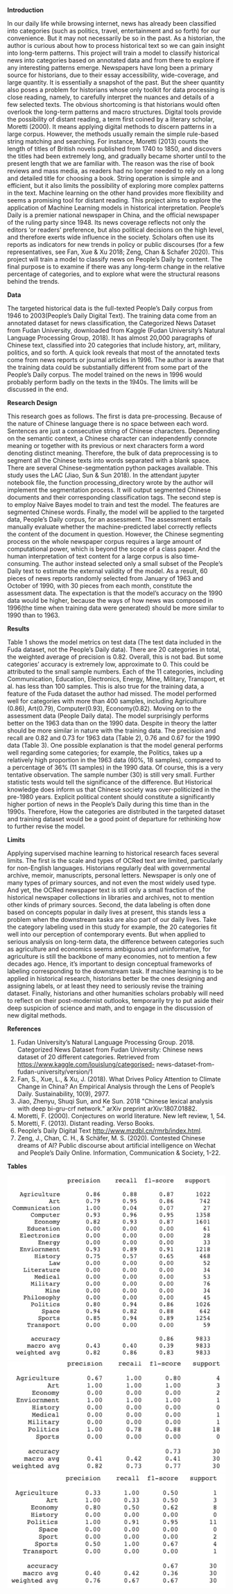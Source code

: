 **Introduction**


In our daily life while browsing internet, news has already been classified into categories (such as politics, travel, entertainment and so forth) for our convenience. But it may not necessarily be so in the past. As a historian, the author is curious about how to process historical text so we can gain insight into long-term patterns. This project will train a model to classify historical news into categories based on annotated data and from there to explore if any interesting patterns emerge. 
Newspapers have long been a primary source for historians, due to their essay accessibility, wide-coverage, and large quantity. It is essentially a snapshot of the past. But the sheer quantity also poses a problem for historians whose only toolkit for data processing is close reading, namely, to carefully interpret the nuances and details of a few selected texts. The obvious shortcoming is that historians would often overlook the long-term patterns and macro structures. Digital tools provide the possibility of distant reading, a term first coined by a literary scholar, Moretti (2000). It means applying digital methods to discern patterns in a large corpus. However, the methods usually remain the simple rule-based string matching and searching. For instance, Moretti (2013) counts the length of titles of British novels published from 1740 to 1850, and discovers the titles had been extremely long, and gradually became shorter until to the present length that we are familiar with. The reason was the rise of book reviews and mass media, as readers had no longer needed to rely on a long and detailed title for choosing a book. String operation is simple and efficient, but it also limits the possibility of exploring more complex patterns in the text. Machine learning on the other hand provides more flexibility and seems a promising tool for distant reading.
This project aims to explore the application of Machine Learning models in historical interpretation. People’s Daily is a premier national newspaper in China, and the official newspaper of the ruling party since 1948. Its news coverage reflects not only the editors ‘or readers’ preference, but also political decisions on the high level, and therefore exerts wide influence in the society. Scholars often use its reports as indicators for new trends in policy or public discourses (for a few representatives, see Fan, Xue & Xu 2018; Zeng, Chan & Schafer 2020). This project will train a model to classify news on People’s Daily by content. The final purpose is to examine if there was any long-term change in the relative percentage of categories, and to explore what were the structural reasons behind the trends.


**Data**



The targeted historical data is the full-texted People’s Daily corpus from 1946 to 2003(People’s Daily Digital Text). The training data come from an annotated dataset for news classification, the Categorized News Dataset from Fudan University, downloaded from Kaggle (Fudan University’s Natural Language Processing Group, 2018). It has almost 20,000 paragraphs of Chinese text, classified into 20 categories that include history, art, military, politics, and so forth. A quick look reveals that most of the annotated texts come from news reports or journal articles in 1996. The author is aware that the training data could be substantially different from some part of the People’s Daily corpus. The model trained on the news in 1996 would probably perform badly on the texts in the 1940s. The limits will be discussed in the end. 


**Research Design**


This research goes as follows. The first is data pre-processing. Because of the nature of Chinese language there is no space between each word. Sentences are just a consecutive string of Chinese characters. Depending on the semantic context, a Chinese character can independently connote meaning or together with its previous or next characters form a word denoting distinct meaning. Therefore, the bulk of data preprocessing is to segment all the Chinese texts into words separated with a blank space. There are several Chinese-segmentation python packages available. This study uses the LAC (Jiao, Sun & Sun 2018). In the attendant jupyter notebook file, the function processing_directory wrote by the author will implement the segmentation process. It will output segmented Chinese documents and their corresponding classification tags.
The second step is to employ Naïve Bayes model to train and test the model. The features are segmented Chinese words. Finally, the model will be applied to the targeted data, People’s Daily corpus, for an assessment. The assessment entails manually evaluate whether the machine-predicted label correctly reflects the content of the document in question. However, the Chinese segmenting process on the whole newspaper corpus requires a large amount of computational power, which is beyond the scope of a class paper. And the human interpretation of text content for a large corpus is also time-consuming. The author instead selected only a small subset of the People’s Daily text to estimate the external validity of the model. As a result, 60 pieces of news reports randomly selected from January of 1963 and October of 1990, with 30 pieces from each month, constitute the assessment data. The expectation is that the model’s accuracy on the 1990 data would be higher, because the ways of how news was composed in 1996(the time when training data were generated) should be more similar to 1990 than to 1963.


**Results**


Table 1 shows the model metrics on test data (The test data included in the Fuda dataset, not the People’s Daily data). There are 20 categories in total, the weighted average of precision is 0.82. Overall, this is not bad. But some categories’ accuracy is extremely low, approximate to 0. This could be attributed to the small sample numbers. Each of the 11 categories, including Communication, Education, Electronics, Energy, Mine, Military, Transport, et al. has less than 100 samples. This is also true for the training data, a feature of the Fuda dataset the author had missed. The model performed well for categories with more than 400 samples, including Agriculture (0.86), Art(0.79),  Computer(0.93), Economy(0.82).
Moving on to the assessment data (People Daily data). The model surprisingly performs better on the 1963 data than on the 1990 data. Despite in theory the latter should be more similar in nature with the training data. The precision and recall are 0.82 and 0.73 for 1963 data (Table 2), 0.76 and 0.67 for the 1990 data (Table 3). One possible explanation is that the model general performs well regarding some categories; for example, the Politics, takes up a relatively high proportion in the 1963 data (60%, 18 samples), compared to a percentage of 36% (11 samples) in the 1990 data. Of course, this is a very tentative observation. The sample number (30) is still very small. Further statistic tests would tell the significance of the difference. But Historical knowledge does inform us that Chinese society was over-politicized in the pre-1980 years. Explicit political content should constitute a significantly higher portion of news in the People’s Daily during this time than in the 1990s. Therefore, How the categories are distributed in the targeted dataset and training dataset would be a good point of departure for rethinking how to further revise the model.


**Limits**


Applying supervised machine learning to historical research faces several limits. The first is the scale and types of OCRed text are limited, particularly for non-English languages. Historians regularly deal with governmental archive, memoir, manuscripts, personal letters. Newspaper is only one of many types of primary sources, and not even the most widely used type. And yet, the OCRed newspaper text is still only a small fraction of the historical newspaper collections in libraries and archives, not to mention other kinds of primary sources.
Second, the data labeling is often done based on concepts popular in daily lives at present, this stands less a problem when the downstream tasks are also part of our daily lives. Take the category labeling used in this study for example, the 20 categories fit well into our perception of contemporary events. But when applied to serious analysis on long-term data, the difference between categories such as agriculture and economics seems ambiguous and uninformative, for agriculture is still the backbone of many economies, not to mention a few decades ago. Hence, it’s important to design conceptual frameworks of labeling corresponding to the downstream task. If machine learning is to be applied in historical research, historians better be the ones designing and assigning labels, or at least they need to seriously revise the training dataset. 
Finally, historians and other humanities scholars probably will need to reflect on their post-modernist outlooks, temporarily try to put aside their deep suspicion of science and math, and to engage in the discussion of new digital methods.

**References**


1.	Fudan University’s Natural Language Processing Group. 2018. Categorized News Dataset from Fudan University: Chinese news dataset of 20 different categories. Retrieved from https://www.kaggle.com/louislung/categorised- news-dataset-from-fudan-university/version/1 
2.	Fan, S., Xue, L., & Xu, J. (2018). What Drives Policy Attention to Climate Change in China? An Empirical Analysis through the Lens of People’s Daily. Sustainability, 10(9), 2977.
3.	Jiao, Zhenyu, Shuqi Sun, and Ke Sun. 2018 "Chinese lexical analysis with deep bi-gru-crf network." arXiv preprint arXiv:1807.01882. 
4.	Moretti, F. (2000). Conjectures on world literature. New left review, 1, 54.
5.	Moretti, F. (2013). Distant reading. Verso Books.
6.	People’s Daily Digital Text http://www.mzdbl.cn/rmrb/index.html.
7.	Zeng, J., Chan, C. H., & Schäfer, M. S. (2020). Contested Chinese dreams of AI? Public discourse about artificial intelligence on Wechat and People’s Daily Online. Information, Communication & Society, 1-22.

**Tables**

<img title= "Table 1 Testing Metrics" src = /Testing_Metrics.png>


<img title= "Table 2 1963 Data Metrics" src = /1963_Data_Metrics.png>


<img title= "Table 3 1990 Data Metrics" src = /1990_Data_Metrics.png>